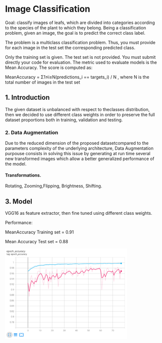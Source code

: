 # Image Classification

Goal: classify images of leafs, which are divided into categories according to the species of the plant to which they belong. 
Being a classification problem, given an image, the goal is to predict the correct class label.

The problem is a multiclass classification problem. Thus, you must provide for each image in the test set the corresponding predicted class.

Only the training set is given. The test set is not provided. You must submit directly your code for evaluation.
The metric used to evaluate models is the Mean Accuracy. The score is computed as:

MeanAccuracy = Σ1≤i≤N(predictions_i == targets_i) / N , where N is the total number of images in the test set

## 1. Introduction
The  given  dataset  is  unbalanced  with  respect  to  theclasses  distribution,  then  we  decided  to use different class weights
in  order  to  preserve  the  full  dataset proportions both in training, validation and testing.


### 2.  Data  Augmentation
Due  to  the  reduced  dimension  of  the  proposed  datasetcompared to the parameters complexity of the underlying 
architecture, Data Augmentation purpouse consists in solving this issue by generating at run time several new transformed images
which allow a better generalized performance of the model.

#### Transformations.
Rotating,  Zooming,Flipping, Brightness, Shifting.

## 3. Model
VGG16 as feature extractor, then fine tuned using different class weights.

Performance:

MeanAccuracy Training set = 0.91

Mean Accuracy Test set = 0.88

<p align="left">
  <img src="fine_tuned_model.png" width="400">
</p>
